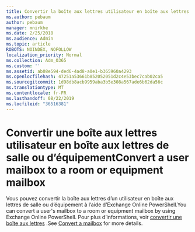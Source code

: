 ```yaml
---
title: Convertir la boîte aux lettres utilisateur en boîte aux lettres partagée
ms.author: pebaum
author: pebaum
manager: mnirkhe
ms.date: 2/25/2018
ms.audience: Admin
ms.topic: article
ROBOTS: NOINDEX, NOFOLLOW
localization_priority: Normal
ms.collection: Adm_O365
ms.custom: ''
ms.assetid: ab08e594-ded6-4ad8-a0e1-b365960a4293
ms.openlocfilehash: 47251a53661b852052051d2c4e53bec7cab02ca5
ms.sourcegitcommit: 1d98db8acb9959aba3b5e308a567ade6b62da56c
ms.translationtype: MT
ms.contentlocale: fr-FR
ms.lasthandoff: 08/22/2019
ms.locfileid: "36516381"
---
```

# <a name="convert-a-user-mailbox-to-a-room-or-equipment-mailbox"></a><span data-ttu-id="2fee4-102">Convertir une boîte aux lettres utilisateur en boîte aux lettres de salle ou d’équipement</span><span class="sxs-lookup"><span data-stu-id="2fee4-102">Convert a user mailbox to a room or equipment mailbox</span></span>

<span data-ttu-id="2fee4-103">Vous pouvez convertir la boîte aux lettres d’un utilisateur en boîte aux lettres de salle ou d’équipement à l’aide d’Exchange Online PowerShell.</span><span class="sxs-lookup"><span data-stu-id="2fee4-103">You can convert a user's mailbox to a room or equipment mailbox by using Exchange Online PowerShell.</span></span> <span data-ttu-id="2fee4-104">Pour plus d’informations, voir [convertir une boîte aux lettres](https://go.microsoft.com/fwlink/p/?LinkId=832875) .</span><span class="sxs-lookup"><span data-stu-id="2fee4-104">See [Convert a mailbox](https://go.microsoft.com/fwlink/p/?LinkId=832875) for more details.</span></span> 
  


